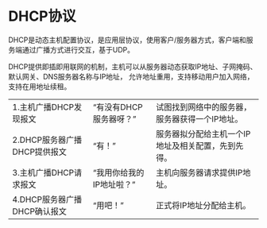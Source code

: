 # DHCP协议

DHCP是动态主机配置协议，是应用层协议，使用客户/服务器方式，客户端和服务端通过广播方式进行交互，基于UDP。

DHCP提供即插即用联网的机制，主机可以从服务器动态获取IP地址、子网掩码、默认网关、DNS服务器名称与IP地址， 允许地址重用，支持移动用户加入网络，支持在用地址续租。

|                              |                          |                                                    |
| ---------------------------- | ------------------------ | -------------------------------------------------- |
| 1.主机广播DHCP发现报文       | “有没有DHCP服务器呀？”   | 试图找到网络中的服务器，服务器获得一个IP地址。     |
| 2.DHCP服务器广播DHCP提供报文 | “有！”                   | 服务器拟分配给主机一个IP地址及相关配置，先到先得。 |
| 3.主机广播DHCP请求报文       | “我用你给我的IP地址啦？” | 主机向服务器请求提供IP地址。                       |
| 4.DHCP服务器广播DHCP确认报文 | “用吧！”                 | 正式将IP地址分配给主机。                           |


